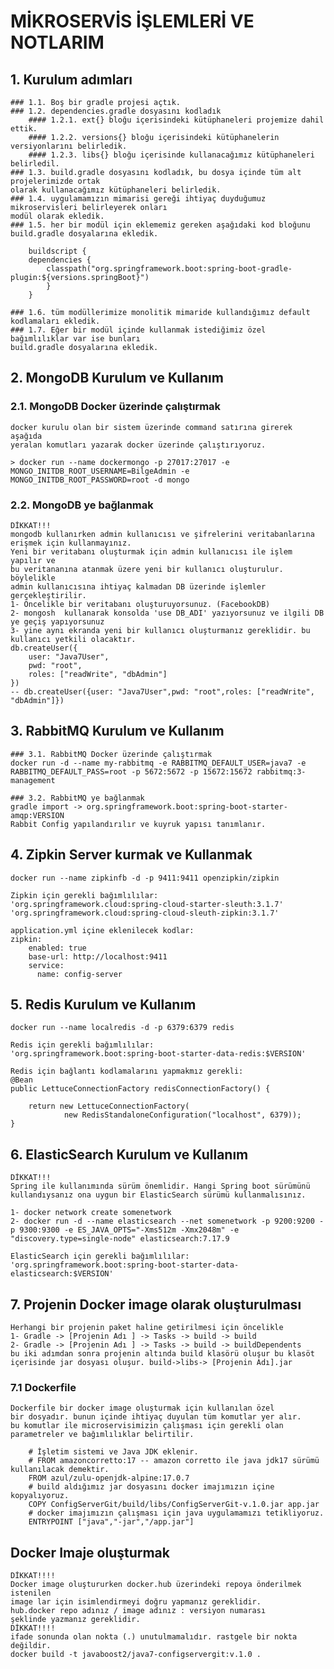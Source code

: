 # MİKROSERVİS İŞLEMLERİ VE NOTLARIM

## 1. Kurulum adımları

    ### 1.1. Boş bir gradle projesi açtık.
    ### 1.2. dependencies.gradle dosyasını kodladık
        #### 1.2.1. ext{} bloğu içerisindeki kütüphaneleri projemize dahil ettik.
        #### 1.2.2. versions{} bloğu içerisindeki kütüphanelerin versiyonlarını belirledik.
        #### 1.2.3. libs{} bloğu içerisinde kullanacağımız kütüphaneleri belirledil.
    ### 1.3. build.gradle dosyasını kodladık, bu dosya içinde tüm alt projelerimizde ortak
    olarak kullanacağımız kütüphaneleri belirledik.
    ### 1.4. uygulamamızın mimarisi gereği ihtiyaç duyduğumuz mikroservisleri belirleyerek onları
    modül olarak ekledik.
    ### 1.5. her bir modül için eklememiz gereken aşağıdaki kod bloğunu
    build.gradle dosyalarına ekledik.
```
    buildscript {
    dependencies {
        classpath("org.springframework.boot:spring-boot-gradle-plugin:${versions.springBoot}")
        }
    }
```
    ### 1.6. tüm modüllerimize monolitik mimaride kullandığımız default kodlamaları ekledik.
    ### 1.7. Eğer bir modül içinde kullanmak istediğimiz özel bağımlılıklar var ise bunları 
    build.gradle dosyalarına ekledik.

## 2. MongoDB Kurulum ve Kullanım

### 2.1. MongoDB Docker üzerinde çalıştırmak

    docker kurulu olan bir sistem üzerinde command satırına girerek aşağıda 
    yeralan komutları yazarak docker üzerinde çalıştırıyoruz.

    > docker run --name dockermongo -p 27017:27017 -e MONGO_INITDB_ROOT_USERNAME=BilgeAdmin -e MONGO_INITDB_ROOT_PASSWORD=root -d mongo

### 2.2. MongoDB ye bağlanmak

    DİKKAT!!!
    mongodb kullanırken admin kullanıcısı ve şifrelerini veritabanlarına 
    erişmek için kullanmayınız.
    Yeni bir veritabanı oluşturmak için admin kullanıcısı ile işlem yapılır ve
    bu veritananına atanmak üzere yeni bir kullanıcı oluşturulur. böylelikle
    admin kullanıcısına ihtiyaç kalmadan DB üzerinde işlemler gerçekleştirilir.
    1- Öncelikle bir veritabanı oluşturuyorsunuz. (FacebookDB)
    2- mongosh  kullanarak konsolda 'use DB_ADI' yazıyorsunuz ve ilgili DB ye geçiş yapıyorsunuz
    3- yine aynı ekranda yeni bir kullanıcı oluşturmanız gereklidir. bu kullanıcı yetkili olacaktır.
    db.createUser({
        user: "Java7User",
        pwd: "root",
        roles: ["readWrite", "dbAdmin"]
    })
    -- db.createUser({user: "Java7User",pwd: "root",roles: ["readWrite", "dbAdmin"]})

##  3. RabbitMQ Kurulum ve Kullanım

    ### 3.1. RabbitMQ Docker üzerinde çalıştırmak
    docker run -d --name my-rabbitmq -e RABBITMQ_DEFAULT_USER=java7 -e RABBITMQ_DEFAULT_PASS=root -p 5672:5672 -p 15672:15672 rabbitmq:3-management

    ### 3.2. RabbitMQ ye bağlanmak
    gradle import -> org.springframework.boot:spring-boot-starter-amqp:VERSION
    Rabbit Config yapılandırılır ve kuyruk yapısı tanımlanır.

## 4. Zipkin Server kurmak ve Kullanmak

    docker run --name zipkinfb -d -p 9411:9411 openzipkin/zipkin
    
    Zipkin için gerekli bağımlılılar:    
    'org.springframework.cloud:spring-cloud-starter-sleuth:3.1.7'
    'org.springframework.cloud:spring-cloud-sleuth-zipkin:3.1.7'

    application.yml içine eklenilecek kodlar:
    zipkin:
        enabled: true
        base-url: http://localhost:9411
        service:
          name: config-server

## 5. Redis Kurulum ve Kullanım

    docker run --name localredis -d -p 6379:6379 redis

    Redis için gerekli bağımlılılar:
    'org.springframework.boot:spring-boot-starter-data-redis:$VERSION'

    Redis için bağlantı kodlamalarını yapmakmız gerekli:
    @Bean
    public LettuceConnectionFactory redisConnectionFactory() {

        return new LettuceConnectionFactory(
                new RedisStandaloneConfiguration("localhost", 6379));
    }

## 6. ElasticSearch Kurulum ve Kullanım

    DİKKAT!!!
    Spring ile kullanımında sürüm önemlidir. Hangi Spring boot sürümünü
    kullandıysanız ona uygun bir ElasticSearch sürümü kullanmalısınız.

    1- docker network create somenetwork
    2- docker run -d --name elasticsearch --net somenetwork -p 9200:9200 -p 9300:9300 -e ES_JAVA_OPTS="-Xms512m -Xmx2048m" -e "discovery.type=single-node" elasticsearch:7.17.9

    ElasticSearch için gerekli bağımlılılar:
    'org.springframework.boot:spring-boot-starter-data-elasticsearch:$VERSION'

## 7. Projenin Docker image olarak oluşturulması

    Herhangi bir projenin paket haline getirilmesi için öncelikle
    1- Gradle -> [Projenin Adı ] -> Tasks -> build -> build
    2- Gradle -> [Projenin Adı ] -> Tasks -> build -> buildDependents
    bu iki adımdan sonra projenin altında build klasörü oluşur bu klasöt
    içerisinde jar dosyası oluşur. build->libs-> [Projenin Adı].jar

### 7.1 Dockerfile

    Dockerfile bir docker image oluşturmak için kullanılan özel 
    bir dosyadır. bunun içinde ihtiyaç duyulan tüm komutlar yer alır.
    bu komutlar ile microservisimizin çalışması için gerekli olan 
    parametreler ve bağımlılıklar belirtilir.
````
    # İşletim sistemi ve Java JDK eklenir.
    # FROM amazoncorretto:17 -- amazon corretto ile java jdk17 sürümü kullanılacak demektir.
    FROM azul/zulu-openjdk-alpine:17.0.7
    # build aldığımız jar dosyasını docker imajımızın içine kopyalıyoruz.
    COPY ConfigServerGit/build/libs/ConfigServerGit-v.1.0.jar app.jar
    # docker imajımızın çalışması için java uygulamamızı tetikliyoruz.
    ENTRYPOINT ["java","-jar","/app.jar"]
````
## Docker Imaje oluşturmak
    DİKKAT!!!!
    Docker image oluştururken docker.hub üzerindeki repoya önderilmek istenilen 
    image lar için isimlendirmeyi doğru yapmanız gereklidir. 
    hub.docker repo adınız / image adınız : versiyon numarası
    şeklinde yazmanız gereklidir.
    DİKKAT!!!! 
    ifade sonunda olan nokta (.) unutulmamalıdır. rastgele bir nokta değildir.
    docker build -t javaboost2/java7-configservergit:v.1.0 .
